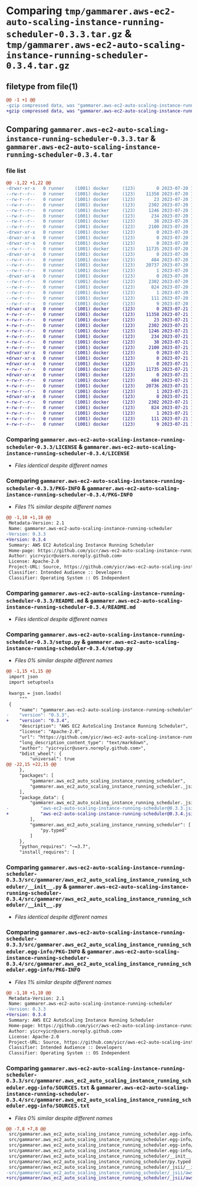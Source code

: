 # Comparing `tmp/gammarer.aws-ec2-auto-scaling-instance-running-scheduler-0.3.3.tar.gz` & `tmp/gammarer.aws-ec2-auto-scaling-instance-running-scheduler-0.3.4.tar.gz`

## filetype from file(1)

```diff
@@ -1 +1 @@
-gzip compressed data, was "gammarer.aws-ec2-auto-scaling-instance-running-scheduler-0.3.3.tar", last modified: Thu Jul 20 19:16:49 2023, max compression
+gzip compressed data, was "gammarer.aws-ec2-auto-scaling-instance-running-scheduler-0.3.4.tar", last modified: Fri Jul 21 19:17:24 2023, max compression
```

## Comparing `gammarer.aws-ec2-auto-scaling-instance-running-scheduler-0.3.3.tar` & `gammarer.aws-ec2-auto-scaling-instance-running-scheduler-0.3.4.tar`

### file list

```diff
@@ -1,22 +1,22 @@
-drwxr-xr-x   0 runner    (1001) docker     (123)        0 2023-07-20 19:16:49.446832 gammarer.aws-ec2-auto-scaling-instance-running-scheduler-0.3.3/
--rw-r--r--   0 runner    (1001) docker     (123)    11358 2023-07-20 19:16:37.000000 gammarer.aws-ec2-auto-scaling-instance-running-scheduler-0.3.3/LICENSE
--rw-r--r--   0 runner    (1001) docker     (123)       23 2023-07-20 19:16:37.000000 gammarer.aws-ec2-auto-scaling-instance-running-scheduler-0.3.3/MANIFEST.in
--rw-r--r--   0 runner    (1001) docker     (123)     2302 2023-07-20 19:16:49.446832 gammarer.aws-ec2-auto-scaling-instance-running-scheduler-0.3.3/PKG-INFO
--rw-r--r--   0 runner    (1001) docker     (123)     1246 2023-07-20 19:16:37.000000 gammarer.aws-ec2-auto-scaling-instance-running-scheduler-0.3.3/README.md
--rw-r--r--   0 runner    (1001) docker     (123)      234 2023-07-20 19:16:37.000000 gammarer.aws-ec2-auto-scaling-instance-running-scheduler-0.3.3/pyproject.toml
--rw-r--r--   0 runner    (1001) docker     (123)       38 2023-07-20 19:16:49.446832 gammarer.aws-ec2-auto-scaling-instance-running-scheduler-0.3.3/setup.cfg
--rw-r--r--   0 runner    (1001) docker     (123)     2100 2023-07-20 19:16:37.000000 gammarer.aws-ec2-auto-scaling-instance-running-scheduler-0.3.3/setup.py
-drwxr-xr-x   0 runner    (1001) docker     (123)        0 2023-07-20 19:16:49.446832 gammarer.aws-ec2-auto-scaling-instance-running-scheduler-0.3.3/src/
-drwxr-xr-x   0 runner    (1001) docker     (123)        0 2023-07-20 19:16:49.446832 gammarer.aws-ec2-auto-scaling-instance-running-scheduler-0.3.3/src/gammarer/
-drwxr-xr-x   0 runner    (1001) docker     (123)        0 2023-07-20 19:16:49.446832 gammarer.aws-ec2-auto-scaling-instance-running-scheduler-0.3.3/src/gammarer/aws_ec2_auto_scaling_instance_running_scheduler/
--rw-r--r--   0 runner    (1001) docker     (123)    11735 2023-07-20 19:16:37.000000 gammarer.aws-ec2-auto-scaling-instance-running-scheduler-0.3.3/src/gammarer/aws_ec2_auto_scaling_instance_running_scheduler/__init__.py
-drwxr-xr-x   0 runner    (1001) docker     (123)        0 2023-07-20 19:16:49.446832 gammarer.aws-ec2-auto-scaling-instance-running-scheduler-0.3.3/src/gammarer/aws_ec2_auto_scaling_instance_running_scheduler/_jsii/
--rw-r--r--   0 runner    (1001) docker     (123)      484 2023-07-20 19:16:37.000000 gammarer.aws-ec2-auto-scaling-instance-running-scheduler-0.3.3/src/gammarer/aws_ec2_auto_scaling_instance_running_scheduler/_jsii/__init__.py
--rw-r--r--   0 runner    (1001) docker     (123)    20737 2023-07-20 19:16:37.000000 gammarer.aws-ec2-auto-scaling-instance-running-scheduler-0.3.3/src/gammarer/aws_ec2_auto_scaling_instance_running_scheduler/_jsii/aws-ec2-auto-scaling-instance-running-scheduler@0.3.3.jsii.tgz
--rw-r--r--   0 runner    (1001) docker     (123)        1 2023-07-20 19:16:37.000000 gammarer.aws-ec2-auto-scaling-instance-running-scheduler-0.3.3/src/gammarer/aws_ec2_auto_scaling_instance_running_scheduler/py.typed
-drwxr-xr-x   0 runner    (1001) docker     (123)        0 2023-07-20 19:16:49.446832 gammarer.aws-ec2-auto-scaling-instance-running-scheduler-0.3.3/src/gammarer.aws_ec2_auto_scaling_instance_running_scheduler.egg-info/
--rw-r--r--   0 runner    (1001) docker     (123)     2302 2023-07-20 19:16:49.000000 gammarer.aws-ec2-auto-scaling-instance-running-scheduler-0.3.3/src/gammarer.aws_ec2_auto_scaling_instance_running_scheduler.egg-info/PKG-INFO
--rw-r--r--   0 runner    (1001) docker     (123)      824 2023-07-20 19:16:49.000000 gammarer.aws-ec2-auto-scaling-instance-running-scheduler-0.3.3/src/gammarer.aws_ec2_auto_scaling_instance_running_scheduler.egg-info/SOURCES.txt
--rw-r--r--   0 runner    (1001) docker     (123)        1 2023-07-20 19:16:49.000000 gammarer.aws-ec2-auto-scaling-instance-running-scheduler-0.3.3/src/gammarer.aws_ec2_auto_scaling_instance_running_scheduler.egg-info/dependency_links.txt
--rw-r--r--   0 runner    (1001) docker     (123)      111 2023-07-20 19:16:49.000000 gammarer.aws-ec2-auto-scaling-instance-running-scheduler-0.3.3/src/gammarer.aws_ec2_auto_scaling_instance_running_scheduler.egg-info/requires.txt
--rw-r--r--   0 runner    (1001) docker     (123)        9 2023-07-20 19:16:49.000000 gammarer.aws-ec2-auto-scaling-instance-running-scheduler-0.3.3/src/gammarer.aws_ec2_auto_scaling_instance_running_scheduler.egg-info/top_level.txt
+drwxr-xr-x   0 runner    (1001) docker     (123)        0 2023-07-21 19:17:24.217629 gammarer.aws-ec2-auto-scaling-instance-running-scheduler-0.3.4/
+-rw-r--r--   0 runner    (1001) docker     (123)    11358 2023-07-21 19:17:12.000000 gammarer.aws-ec2-auto-scaling-instance-running-scheduler-0.3.4/LICENSE
+-rw-r--r--   0 runner    (1001) docker     (123)       23 2023-07-21 19:17:12.000000 gammarer.aws-ec2-auto-scaling-instance-running-scheduler-0.3.4/MANIFEST.in
+-rw-r--r--   0 runner    (1001) docker     (123)     2302 2023-07-21 19:17:24.217629 gammarer.aws-ec2-auto-scaling-instance-running-scheduler-0.3.4/PKG-INFO
+-rw-r--r--   0 runner    (1001) docker     (123)     1246 2023-07-21 19:17:12.000000 gammarer.aws-ec2-auto-scaling-instance-running-scheduler-0.3.4/README.md
+-rw-r--r--   0 runner    (1001) docker     (123)      234 2023-07-21 19:17:12.000000 gammarer.aws-ec2-auto-scaling-instance-running-scheduler-0.3.4/pyproject.toml
+-rw-r--r--   0 runner    (1001) docker     (123)       38 2023-07-21 19:17:24.217629 gammarer.aws-ec2-auto-scaling-instance-running-scheduler-0.3.4/setup.cfg
+-rw-r--r--   0 runner    (1001) docker     (123)     2100 2023-07-21 19:17:12.000000 gammarer.aws-ec2-auto-scaling-instance-running-scheduler-0.3.4/setup.py
+drwxr-xr-x   0 runner    (1001) docker     (123)        0 2023-07-21 19:17:24.213629 gammarer.aws-ec2-auto-scaling-instance-running-scheduler-0.3.4/src/
+drwxr-xr-x   0 runner    (1001) docker     (123)        0 2023-07-21 19:17:24.213629 gammarer.aws-ec2-auto-scaling-instance-running-scheduler-0.3.4/src/gammarer/
+drwxr-xr-x   0 runner    (1001) docker     (123)        0 2023-07-21 19:17:24.217629 gammarer.aws-ec2-auto-scaling-instance-running-scheduler-0.3.4/src/gammarer/aws_ec2_auto_scaling_instance_running_scheduler/
+-rw-r--r--   0 runner    (1001) docker     (123)    11735 2023-07-21 19:17:12.000000 gammarer.aws-ec2-auto-scaling-instance-running-scheduler-0.3.4/src/gammarer/aws_ec2_auto_scaling_instance_running_scheduler/__init__.py
+drwxr-xr-x   0 runner    (1001) docker     (123)        0 2023-07-21 19:17:24.217629 gammarer.aws-ec2-auto-scaling-instance-running-scheduler-0.3.4/src/gammarer/aws_ec2_auto_scaling_instance_running_scheduler/_jsii/
+-rw-r--r--   0 runner    (1001) docker     (123)      484 2023-07-21 19:17:12.000000 gammarer.aws-ec2-auto-scaling-instance-running-scheduler-0.3.4/src/gammarer/aws_ec2_auto_scaling_instance_running_scheduler/_jsii/__init__.py
+-rw-r--r--   0 runner    (1001) docker     (123)    20736 2023-07-21 19:17:12.000000 gammarer.aws-ec2-auto-scaling-instance-running-scheduler-0.3.4/src/gammarer/aws_ec2_auto_scaling_instance_running_scheduler/_jsii/aws-ec2-auto-scaling-instance-running-scheduler@0.3.4.jsii.tgz
+-rw-r--r--   0 runner    (1001) docker     (123)        1 2023-07-21 19:17:12.000000 gammarer.aws-ec2-auto-scaling-instance-running-scheduler-0.3.4/src/gammarer/aws_ec2_auto_scaling_instance_running_scheduler/py.typed
+drwxr-xr-x   0 runner    (1001) docker     (123)        0 2023-07-21 19:17:24.217629 gammarer.aws-ec2-auto-scaling-instance-running-scheduler-0.3.4/src/gammarer.aws_ec2_auto_scaling_instance_running_scheduler.egg-info/
+-rw-r--r--   0 runner    (1001) docker     (123)     2302 2023-07-21 19:17:24.000000 gammarer.aws-ec2-auto-scaling-instance-running-scheduler-0.3.4/src/gammarer.aws_ec2_auto_scaling_instance_running_scheduler.egg-info/PKG-INFO
+-rw-r--r--   0 runner    (1001) docker     (123)      824 2023-07-21 19:17:24.000000 gammarer.aws-ec2-auto-scaling-instance-running-scheduler-0.3.4/src/gammarer.aws_ec2_auto_scaling_instance_running_scheduler.egg-info/SOURCES.txt
+-rw-r--r--   0 runner    (1001) docker     (123)        1 2023-07-21 19:17:24.000000 gammarer.aws-ec2-auto-scaling-instance-running-scheduler-0.3.4/src/gammarer.aws_ec2_auto_scaling_instance_running_scheduler.egg-info/dependency_links.txt
+-rw-r--r--   0 runner    (1001) docker     (123)      111 2023-07-21 19:17:24.000000 gammarer.aws-ec2-auto-scaling-instance-running-scheduler-0.3.4/src/gammarer.aws_ec2_auto_scaling_instance_running_scheduler.egg-info/requires.txt
+-rw-r--r--   0 runner    (1001) docker     (123)        9 2023-07-21 19:17:24.000000 gammarer.aws-ec2-auto-scaling-instance-running-scheduler-0.3.4/src/gammarer.aws_ec2_auto_scaling_instance_running_scheduler.egg-info/top_level.txt
```

### Comparing `gammarer.aws-ec2-auto-scaling-instance-running-scheduler-0.3.3/LICENSE` & `gammarer.aws-ec2-auto-scaling-instance-running-scheduler-0.3.4/LICENSE`

 * *Files identical despite different names*

### Comparing `gammarer.aws-ec2-auto-scaling-instance-running-scheduler-0.3.3/PKG-INFO` & `gammarer.aws-ec2-auto-scaling-instance-running-scheduler-0.3.4/PKG-INFO`

 * *Files 1% similar despite different names*

```diff
@@ -1,10 +1,10 @@
 Metadata-Version: 2.1
 Name: gammarer.aws-ec2-auto-scaling-instance-running-scheduler
-Version: 0.3.3
+Version: 0.3.4
 Summary: AWS EC2 AutoScaling Instance Running Scheduler
 Home-page: https://github.com/yicr/aws-ec2-auto-scaling-instance-running-scheduler.git
 Author: yicr<yicr@users.noreply.github.com>
 License: Apache-2.0
 Project-URL: Source, https://github.com/yicr/aws-ec2-auto-scaling-instance-running-scheduler.git
 Classifier: Intended Audience :: Developers
 Classifier: Operating System :: OS Independent
```

### Comparing `gammarer.aws-ec2-auto-scaling-instance-running-scheduler-0.3.3/README.md` & `gammarer.aws-ec2-auto-scaling-instance-running-scheduler-0.3.4/README.md`

 * *Files identical despite different names*

### Comparing `gammarer.aws-ec2-auto-scaling-instance-running-scheduler-0.3.3/setup.py` & `gammarer.aws-ec2-auto-scaling-instance-running-scheduler-0.3.4/setup.py`

 * *Files 0% similar despite different names*

```diff
@@ -1,15 +1,15 @@
 import json
 import setuptools
 
 kwargs = json.loads(
     """
 {
     "name": "gammarer.aws-ec2-auto-scaling-instance-running-scheduler",
-    "version": "0.3.3",
+    "version": "0.3.4",
     "description": "AWS EC2 AutoScaling Instance Running Scheduler",
     "license": "Apache-2.0",
     "url": "https://github.com/yicr/aws-ec2-auto-scaling-instance-running-scheduler.git",
     "long_description_content_type": "text/markdown",
     "author": "yicr<yicr@users.noreply.github.com>",
     "bdist_wheel": {
         "universal": true
@@ -22,15 +22,15 @@
     },
     "packages": [
         "gammarer.aws_ec2_auto_scaling_instance_running_scheduler",
         "gammarer.aws_ec2_auto_scaling_instance_running_scheduler._jsii"
     ],
     "package_data": {
         "gammarer.aws_ec2_auto_scaling_instance_running_scheduler._jsii": [
-            "aws-ec2-auto-scaling-instance-running-scheduler@0.3.3.jsii.tgz"
+            "aws-ec2-auto-scaling-instance-running-scheduler@0.3.4.jsii.tgz"
         ],
         "gammarer.aws_ec2_auto_scaling_instance_running_scheduler": [
             "py.typed"
         ]
     },
     "python_requires": "~=3.7",
     "install_requires": [
```

### Comparing `gammarer.aws-ec2-auto-scaling-instance-running-scheduler-0.3.3/src/gammarer/aws_ec2_auto_scaling_instance_running_scheduler/__init__.py` & `gammarer.aws-ec2-auto-scaling-instance-running-scheduler-0.3.4/src/gammarer/aws_ec2_auto_scaling_instance_running_scheduler/__init__.py`

 * *Files identical despite different names*

### Comparing `gammarer.aws-ec2-auto-scaling-instance-running-scheduler-0.3.3/src/gammarer.aws_ec2_auto_scaling_instance_running_scheduler.egg-info/PKG-INFO` & `gammarer.aws-ec2-auto-scaling-instance-running-scheduler-0.3.4/src/gammarer.aws_ec2_auto_scaling_instance_running_scheduler.egg-info/PKG-INFO`

 * *Files 1% similar despite different names*

```diff
@@ -1,10 +1,10 @@
 Metadata-Version: 2.1
 Name: gammarer.aws-ec2-auto-scaling-instance-running-scheduler
-Version: 0.3.3
+Version: 0.3.4
 Summary: AWS EC2 AutoScaling Instance Running Scheduler
 Home-page: https://github.com/yicr/aws-ec2-auto-scaling-instance-running-scheduler.git
 Author: yicr<yicr@users.noreply.github.com>
 License: Apache-2.0
 Project-URL: Source, https://github.com/yicr/aws-ec2-auto-scaling-instance-running-scheduler.git
 Classifier: Intended Audience :: Developers
 Classifier: Operating System :: OS Independent
```

### Comparing `gammarer.aws-ec2-auto-scaling-instance-running-scheduler-0.3.3/src/gammarer.aws_ec2_auto_scaling_instance_running_scheduler.egg-info/SOURCES.txt` & `gammarer.aws-ec2-auto-scaling-instance-running-scheduler-0.3.4/src/gammarer.aws_ec2_auto_scaling_instance_running_scheduler.egg-info/SOURCES.txt`

 * *Files 0% similar despite different names*

```diff
@@ -7,8 +7,8 @@
 src/gammarer.aws_ec2_auto_scaling_instance_running_scheduler.egg-info/SOURCES.txt
 src/gammarer.aws_ec2_auto_scaling_instance_running_scheduler.egg-info/dependency_links.txt
 src/gammarer.aws_ec2_auto_scaling_instance_running_scheduler.egg-info/requires.txt
 src/gammarer.aws_ec2_auto_scaling_instance_running_scheduler.egg-info/top_level.txt
 src/gammarer/aws_ec2_auto_scaling_instance_running_scheduler/__init__.py
 src/gammarer/aws_ec2_auto_scaling_instance_running_scheduler/py.typed
 src/gammarer/aws_ec2_auto_scaling_instance_running_scheduler/_jsii/__init__.py
-src/gammarer/aws_ec2_auto_scaling_instance_running_scheduler/_jsii/aws-ec2-auto-scaling-instance-running-scheduler@0.3.3.jsii.tgz
+src/gammarer/aws_ec2_auto_scaling_instance_running_scheduler/_jsii/aws-ec2-auto-scaling-instance-running-scheduler@0.3.4.jsii.tgz
```


